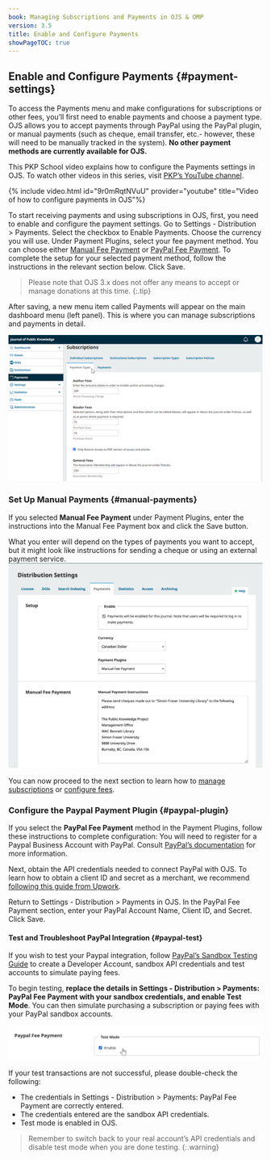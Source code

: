 ```yaml
---
book: Managing Subscriptions and Payments in OJS & OMP
version: 3.5
title: Enable and Configure Payments
showPageTOC: true
---
```


## Enable and Configure Payments {#payment-settings}

To access the Payments menu and make configurations for subscriptions or other fees, you’ll first need to enable payments and choose a payment type. OJS allows you to accept payments through PayPal using the PayPal plugin, or manual payments (such as cheque, email transfer, etc.- however, these will need to be manually tracked in the system). **No other payment methods are currently available for OJS.** 

This PKP School video explains how to configure the Payments settings in OJS. To watch other videos in this series, visit [PKP’s YouTube channel](https://www.youtube.com/playlist?list=PLg358gdRUrDVTXpuGXiMgETgnIouWoWaY).

{% include video.html id="9r0mRqtNVuU" provider="youtube" title="Video of how to configure payments in OJS"%}

To start receiving payments and using subscriptions in OJS, first, you need to enable and configure the payment settings.
Go to Settings - Distribution > Payments.
Select the checkbox to Enable Payments. 
Choose the currency you will use.
Under Payment Plugins, select your fee payment method. You can choose either [Manual Fee Payment](#manual-payment) or [PayPal Fee Payment](#paypal-payment). To complete the setup for your selected payment method, follow the instructions in the relevant section below. 
Click Save.


>Please note that OJS 3.x does not offer any means to accept or manage donations at this time. 
{:.tip}

After saving, a new menu item called Payments will appear on the main dashboard menu (left panel). This is where you can manage subscriptions and payments in detail.

![The Payments menu highlighted in the left sidebar menu, with the Subscriptions screen open in the main window.](./assets/payment-types-3.5.png)


### Set Up Manual Payments {#manual-payments}

If you selected **Manual Fee Payment** under Payment Plugins, enter the instructions into the Manual Fee Payment box and click the Save button. 

What you enter will depend on the types of payments you want to accept, but it might look like instructions for sending a cheque or using an external payment service.
![The Payments tab in Settings - Distribution showing the manual payment instructions field populated with instructions for sending cheques and digital payments to a specified address.](./assets/manual-payments-3.5.png)

You can now proceed to the next section to learn how to [manage subscriptions](#manage-subscriptions) or [configure fees](#set-fees).


### Configure the Paypal Payment Plugin {#paypal-plugin}

If you select the **PayPal Fee Payment** method in the Payment Plugins, follow these instructions to complete configuration:
You will need to register for a Paypal Business Account with PayPal. Consult [PayPal’s documentation](https://www.paypal.com/ca/business/open-business-account) for more information.

Next, obtain the API credentials needed to connect PayPal with OJS. To learn how to obtain a client ID and secret as a merchant, we recommend [following this guide from Upwork](https://www.upwork.com/resources/paypal-client-id-secret-key). 


Return to Settings - Distribution > Payments in OJS. In the PayPal Fee Payment section, enter your PayPal Account Name, Client ID, and Secret. Click Save.


#### Test and Troubleshoot PayPal Integration {#paypal-test}

If you wish to test your Paypal integration, follow [PayPal’s Sandbox Testing Guide](https://developer.paypal.com/tools/sandbox/) to create a Developer Account, sandbox API credentials and test accounts to simulate paying fees. 

To begin testing, **replace the details in Settings - Distribution > Payments: PayPal Fee Payment with your sandbox credentials, and enable Test Mode**. You can then simulate purchasing a subscription or paying fees with your PayPal sandbox accounts.

![PayPal Fee Payment Test Mode.](./assets/paypal-test-mode-3.5.png)


If your test transactions are not successful, please double-check the following:
* The credentials in Settings - Distribution > Payments: PayPal Fee Payment are correctly entered.
* The credentials entered are the sandbox API credentials.
* Test mode is enabled in OJS.

> Remember to switch back to your real account’s API credentials and disable test mode when you are done testing.
{:.warning}